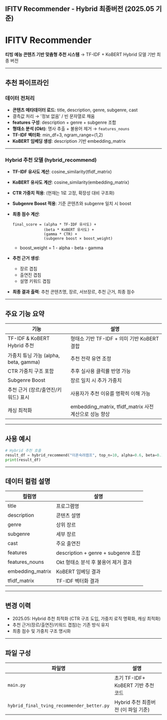 
## IFITV Recommender - Hybrid 최종버전 (2025.05 기준)

# IFITV Recommender

**티빙 예능 콘텐츠 기반 맞춤형 추천 시스템**
→ TF-IDF + KoBERT Hybrid 모델 기반 최종 버전

---

## 추천 파이프라인

### 데이터 전처리

* **콘텐츠 메타데이터 로드**: title, description, genre, subgenre, cast
* 결측값 처리 → '정보 없음' / 빈 문자열로 채움
* **features 구성**: description + genre + subgenre 조합
* **형태소 분석 (Okt)**: 명사 추출 + 불용어 제거 → `features_nouns`
* **TF-IDF 벡터화**: min\_df=3, ngram\_range=(1,2)
* **KoBERT 임베딩 생성**: description 기반 embedding\_matrix

---

### Hybrid 추천 모델 (hybrid\_recommend)

* **TF-IDF 유사도 계산**: cosine\_similarity(tfidf\_matrix)

* **KoBERT 유사도 계산**: cosine\_similarity(embedding\_matrix)

* **CTR 가중치 적용**: (현재는 1로 고정, 확장성 대비 구조화)

* **Subgenre Boost 적용**: 기준 콘텐츠와 subgenre 일치 시 boost

* **최종 점수 계산**:

  ```
  final_score = (alpha * TF-IDF 유사도) +
                (beta * KoBERT 유사도) +
                (gamma * CTR) +
                (subgenre boost × boost_weight)
  ```

  * boost\_weight = 1 - alpha - beta - gamma

* **추천 근거 생성**:

  * 장르 겹침
  * 출연진 겹침
  * 설명 키워드 겹침

* **최종 결과 출력**: 추천 콘텐츠명, 장르, 서브장르, 추천 근거, 최종 점수

---

## 주요 기능 요약

| 기능                             | 설명                                             |
| ------------------------------ | ---------------------------------------------- |
| TF-IDF & KoBERT Hybrid 추천      | 형태소 기반 TF-IDF + 의미 기반 KoBERT 결합                |
| 가중치 튜닝 가능 (alpha, beta, gamma) | 추천 전략 유연 조정                                    |
| CTR 가중치 구조 포함                  | 추후 실사용 클릭률 반영 가능                               |
| Subgenre Boost                 | 장르 일치 시 추가 가중치                                 |
| 추천 근거 (장르/출연진/키워드) 표시          | 사용자가 추천 이유를 명확히 이해 가능                          |
| 캐싱 최적화                         | embedding\_matrix, tfidf\_matrix 사전 계산으로 성능 향상 |

---

## 사용 예시

```python
# Hybrid 추천 호출
result_df = hybrid_recommend("이혼숙려캠프", top_n=10, alpha=0.6, beta=0.3, gamma=0.1)
print(result_df)
```

---

## 데이터 컬럼 설명

| 컬럼명               | 설명                                |
| ----------------- | --------------------------------- |
| title             | 프로그램명                             |
| description       | 콘텐츠 설명                            |
| genre             | 상위 장르                             |
| subgenre          | 세부 장르                             |
| cast              | 주요 출연진                            |
| features          | description + genre + subgenre 조합 |
| features\_nouns   | Okt 형태소 분석 후 불용어 제거 결과            |
| embedding\_matrix | KoBERT 임베딩 결과                     |
| tfidf\_matrix     | TF-IDF 벡터화 결과                     |

---

## 변경 이력

* 2025.05: Hybrid 추천 최적화 (CTR 구조 도입, 가중치 로직 명확화, 캐싱 최적화)
* 추천 근거(장르/출연진/키워드 겹침)는 기존 방식 유지
* 최종 점수 및 가중치 구조 명시화

---

## 파일 구성

| 파일명                                        | 설명                       |
| ------------------------------------------ | ------------------------ |
| `main.py`                                  | 초기 TF-IDF+ KoBERT 기반 추천 코드       |
| `hybrid_final_tving_recommender_better.py` | Hybrid 추천 최종버전 (이 파일 기준) |


